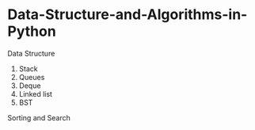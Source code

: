 # Data-Structure-and-Algorithms-in-Python

Data Structure
1. Stack
2. Queues
3. Deque
3. Linked list
4. BST

Sorting and Search


